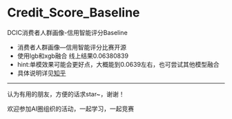 # Credit_Score_Baseline
DCIC消费者人群画像-信用智能评分Baseline

- 消费者人群画像—信用智能评分比赛开源
- 使用lgb和xgb融合 线上结果0.06380839
- hint:单模效果可能会更好点，大概能到0.0639左右，也可尝试其他模型融合
- 具体说明详见[知乎](https://zhuanlan.zhihu.com/p/57910316)

---

认为有用的朋友，方便的话求star~，谢谢！

欢迎参加AI圈组织的活动，一起学习，一起竞赛 
